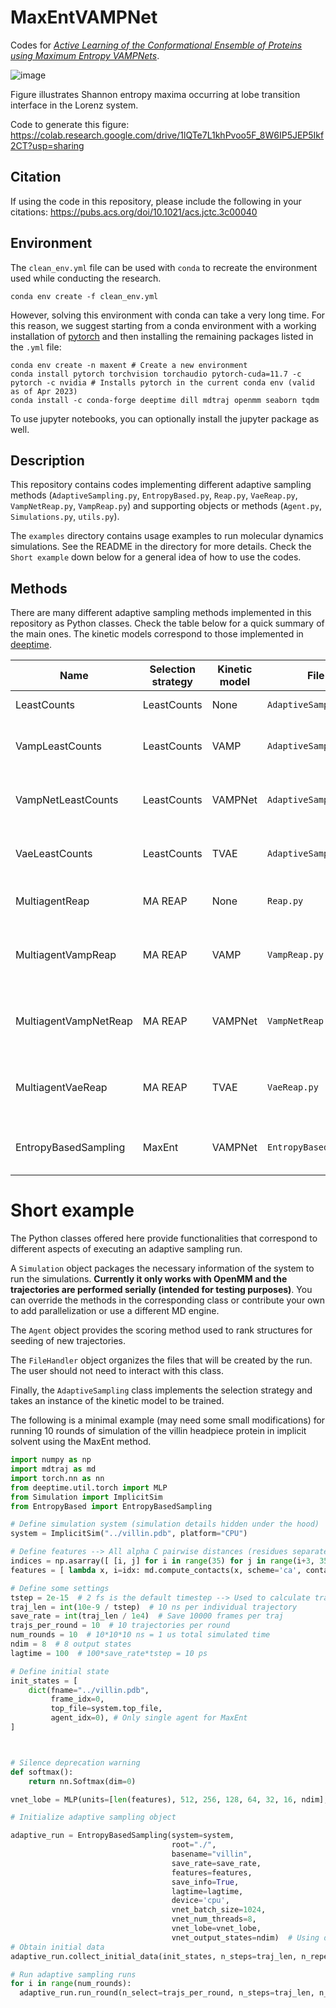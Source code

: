 # MaxEntVAMPNet

Codes for [*Active Learning of the Conformational Ensemble of Proteins using Maximum Entropy VAMPNets*](https://pubs.acs.org/doi/10.1021/acs.jctc.3c00040).

![image](https://user-images.githubusercontent.com/24354818/213220326-1c52c0d8-729c-494c-b07a-6bbe7eb6c311.png)

Figure illustrates Shannon entropy maxima occurring at lobe transition interface in the Lorenz system.

Code to generate this figure: https://colab.research.google.com/drive/1lQTe7L1khPvoo5F_8W6IP5JEP5Ikf2CT?usp=sharing

## Citation

If using the code in this repository, please include the following in your citations: https://pubs.acs.org/doi/10.1021/acs.jctc.3c00040

## Environment

The `clean_env.yml` file can be used with `conda` to recreate the environment used while conducting the research.

`conda env create -f clean_env.yml`

However, solving this environment with conda can take a very long time. For this reason, we suggest starting from a conda environment with a working installation of [pytorch](https://pytorch.org/get-started/locally/) and then installing the remaining packages listed in the `.yml` file:

```
conda env create -n maxent # Create a new environment 
conda install pytorch torchvision torchaudio pytorch-cuda=11.7 -c pytorch -c nvidia # Installs pytorch in the current conda env (valid as of Apr 2023)
conda install -c conda-forge deeptime dill mdtraj openmm seaborn tqdm
```

To use jupyter notebooks, you can optionally install the jupyter package as well.

## Description

This repository contains codes implementing different adaptive sampling methods (`AdaptiveSampling.py`, `EntropyBased.py`, `Reap.py`, `VaeReap.py`, `VampNetReap.py`, `VampReap.py`) and supporting objects or methods (`Agent.py`, `Simulations.py`, `utils.py`).

The `examples` directory contains usage examples to run molecular dynamics simulations. See the README in the directory for more details. Check the `Short example` down below for a general idea of how to use the codes.

## Methods

There are many different adaptive sampling methods implemented in this repository as Python classes. Check the table below for a quick summary of the main ones. The kinetic models correspond to those implemented in [deeptime](https://deeptime-ml.github.io/latest/index.html). 

| Name  | Selection strategy | Kinetic model | File | Main references |
| ----- | ------------------ | ------------- | ---- | --------- |
| LeastCounts  | LeastCounts  | None | `AdaptiveSampling.py` | Bowman et al. J. Chem. Theory Comput. 2010, 6, 3, 787–794.  |
| VampLeastCounts  | LeastCounts  | VAMP | `AdaptiveSampling.py` | Bowman et al. J. Chem. Theory Comput. 2010, 6, 3, 787–794.<br />Wu et al. J. Nonlinear Sci. 2019, 30, 23–66.|
| VampNetLeastCounts  | LeastCounts  | VAMPNet | `AdaptiveSampling.py` | Bowman et al. J. Chem. Theory Comput. 2010, 6, 3, 787–794.<br />Mardt et al. Nat. Commun. 2018, 9.|
| VaeLeastCounts  | LeastCounts  | TVAE | `AdaptiveSampling.py` | Bowman et al. J. Chem. Theory Comput. 2010, 6, 3, 787–794.<br />Wehmeyer et al. Chem. Phys. 2018, 148, 241703.|
| MultiagentReap  | MA REAP  | None | `Reap.py` | Kleiman et al. J. Chem. Theory Comput. 2022, 18, 9, 5422–5434.<br />|
| MultiagentVampReap  | MA REAP  | VAMP | `VampReap.py` | Kleiman et al. J. Chem. Theory Comput. 2022, 18, 9, 5422–5434.<br />Wu et al. J. Nonlinear Sci. 2019, 30, 23–66.|
| MultiagentVampNetReap  | MA REAP  | VAMPNet | `VampNetReap.py` | Kleiman et al. J. Chem. Theory Comput. 2022, 18, 9, 5422–5434.<br />Mardt et al. Nat. Commun. 2018, 9.|
| MultiagentVaeReap  | MA REAP  | TVAE | `VaeReap.py` | Kleiman et al. J. Chem. Theory Comput. 2022, 18, 9, 5422–5434.<br />Wehmeyer et al. Chem. Phys. 2018, 148, 241703.|
| EntropyBasedSampling  | MaxEnt  | VAMPNet | `EntropyBased.py` | Kleiman et al. bioRxiv. 2023, 10.1101/2023.01.12.523801.<br />Mardt et al. Nat. Commun. 2018, 9.|

# Short example

The Python classes offered here provide functionalities that correspond to different aspects of executing an adaptive sampling run. 

A `Simulation` object packages the necessary information of the system to run the simulations. **Currently it only works with OpenMM and the trajectories are performed serially (intended for testing purposes)**. You can override the methods in the corresponding class or contribute your own to add parallelization or use a different MD engine.

The `Agent` object provides the scoring method used to rank structures for seeding of new trajectories.

The `FileHandler` object organizes the files that will be created by the run. The user should not need to interact with this class.

Finally, the `AdaptiveSampling` class implements the selection strategy and takes an instance of the kinetic model to be trained.

The following is a minimal example (may need some small modifications) for running 10 rounds of simulation of the villin headpiece protein in implicit solvent using the MaxEnt method.

```python
import numpy as np
import mdtraj as md
import torch.nn as nn
from deeptime.util.torch import MLP
from Simulation import ImplicitSim
from EntropyBased import EntropyBasedSampling

# Define simulation system (simulation details hidden under the hood)
system = ImplicitSim("../villin.pdb", platform="CPU")

# Define features --> All alpha C pairwise distances (residues separated by 3 amino acids or more)
indices = np.asarray([ [i, j] for i in range(35) for j in range(i+3, 35) ])
features = [ lambda x, i=idx: md.compute_contacts(x, scheme='ca', contacts=[i])[0].flatten() for idx in indices ]

# Define some settings
tstep = 2e-15  # 2 fs is the default timestep --> Used to calculate traj_len
traj_len = int(10e-9 / tstep)  # 10 ns per individual trajectory
save_rate = int(traj_len / 1e4)  # Save 10000 frames per traj
trajs_per_round = 10  # 10 trajectories per round
num_rounds = 10  # 10*10*10 ns = 1 us total simulated time
ndim = 8  # 8 output states
lagtime = 100  # 100*save_rate*tstep = 10 ps

# Define initial state
init_states = [
    dict(fname="../villin.pdb",
         frame_idx=0,
         top_file=system.top_file,
         agent_idx=0), # Only single agent for MaxEnt
]



# Silence deprecation warning
def softmax():
    return nn.Softmax(dim=0)

vnet_lobe = MLP(units=[len(features), 512, 256, 128, 64, 32, 16, ndim], nonlinearity=nn.ReLU, output_nonlinearity=softmax)

# Initialize adaptive sampling object

adaptive_run = EntropyBasedSampling(system=system,
                                    root="./",
                                    basename="villin",
                                    save_rate=save_rate,
                                    features=features,
                                    save_info=True,
                                    lagtime=lagtime,
                                    device='cpu',
                                    vnet_batch_size=1024,
                                    vnet_num_threads=8,
                                    vnet_lobe=vnet_lobe,
                                    vnet_output_states=ndim)  # Using default values for some parameters
# Obtain initial data
adaptive_run.collect_initial_data(init_states, n_steps=traj_len, n_repeats=1)

# Run adaptive sampling runs
for i in range(num_rounds):
  adaptive_run.run_round(n_select=trajs_per_round, n_steps=traj_len, n_repeats=1)
```

